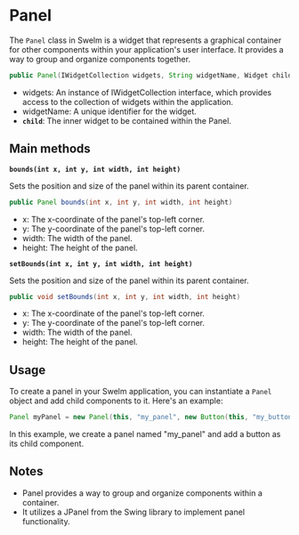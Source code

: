 # Panel

The `Panel` class in Swelm is a widget that represents a graphical container for other components within your application's user interface. It provides a way to group and organize components together.

```java
public Panel(IWidgetCollection widgets, String widgetName, Widget child)
```

- widgets: An instance of IWidgetCollection interface, which provides access to the collection of widgets within the application.
- widgetName: A unique identifier for the widget.
- **`child`**: The inner widget to be contained within the Panel.

## Main methods

**`bounds(int x, int y, int width, int height)`**

Sets the position and size of the panel within its parent container.

```java
public Panel bounds(int x, int y, int width, int height)
```

- x: The x-coordinate of the panel's top-left corner.
- y: The y-coordinate of the panel's top-left corner.
- width: The width of the panel.
- height: The height of the panel.

**`setBounds(int x, int y, int width, int height)`**

Sets the position and size of the panel within its parent container.

```java
public void setBounds(int x, int y, int width, int height)
```

- x: The x-coordinate of the panel's top-left corner.
- y: The y-coordinate of the panel's top-left corner.
- width: The width of the panel.
- height: The height of the panel.

## Usage

To create a panel in your Swelm application, you can instantiate a `Panel` object and add child components to it. Here's an example:

```java
Panel myPanel = new Panel(this, "my_panel", new Button(this, "my_button").text("Click me"));
```

In this example, we create a panel named "my_panel" and add a button as its child component.

## Notes

- Panel provides a way to group and organize components within a container.
- It utilizes a JPanel from the Swing library to implement panel functionality.